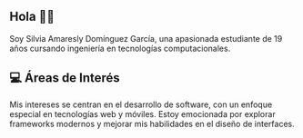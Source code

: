 ## Hola  👋🏻
Soy Silvia Amaresly Domínguez García, una apasionada estudiante de 19 años cursando ingeniería en tecnologías computacionales. 
## 💻 Áreas de Interés
Mis intereses se centran en el desarrollo de software, con un enfoque especial en tecnologías web y móviles. Estoy emocionada por explorar frameworks modernos y mejorar mis habilidades en el diseño de interfaces.
